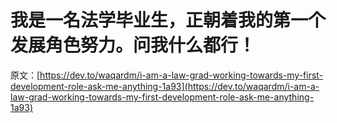 # 我是一名法学毕业生，正朝着我的第一个发展角色努力。问我什么都行！

原文：[https://dev.to/waqardm/i-am-a-law-grad-working-towards-my-first-development-role-ask-me-anything-1a93](https://dev.to/waqardm/i-am-a-law-grad-working-towards-my-first-development-role-ask-me-anything-1a93)